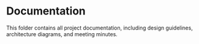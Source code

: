 # Documentation

This folder contains all project documentation, including design guidelines, architecture diagrams, and meeting minutes.
